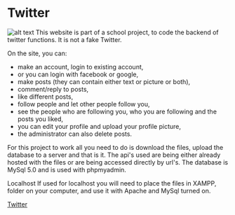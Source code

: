 # Twitter

![alt text](https://github.com/fpv-life/Twitter/blob/master/img/welcome.PNG)
This website is part of a school project, to code the backend of twitter functions. It is not a fake Twitter.

On the site, you can:
- make an account, login to existing account, 
- or you can login with facebook or google,
- make posts (they can contain either text or picture or both), 
- comment/reply to posts,
- like different posts,
- follow people and let other people follow you,
- see the people who are following you, who you are following and the posts you liked,
- you can edit your profile and upload your profile picture,
- the administrator can also delete posts.

For this project to work all you need to do is download the files, upload the database to a server and that is it. The api's used are being either already hosted with the files or are being accessed directly by url's. The database is MySql 5.0 and is used with phpmyadmin.

Localhost
If used for localhost you will need to place the files in XAMPP, folder on your computer,  and use it with Apache and MySql turned on.

[Twitter](https://www.tilenkelc.si/twitter "Twitter")


